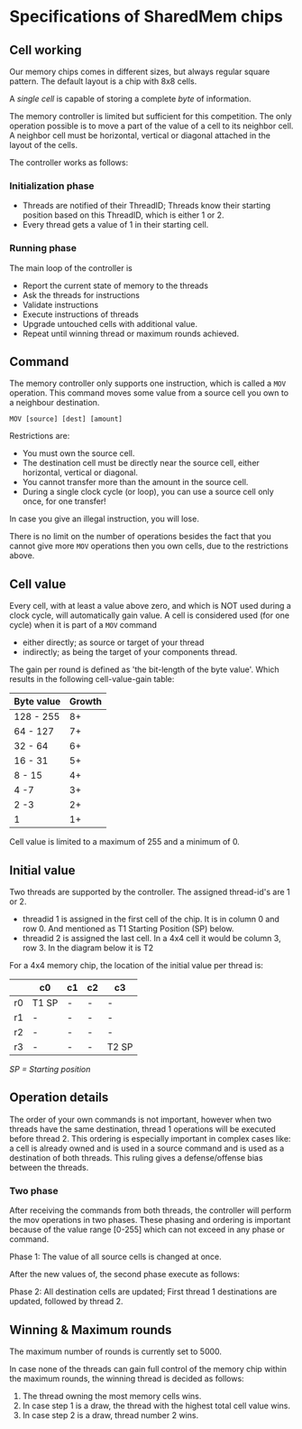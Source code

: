 # Specifications of SharedMem chips

## Cell working

Our memory chips comes in different sizes, but always regular square pattern. The default layout is a chip with 8x8 cells.

A *single cell* is capable of storing a complete *byte* of information.

The memory controller is limited but sufficient for this competition. The only operation possible is to move a part of the value of a cell to its neighbor cell. A neighbor cell must be horizontal, vertical or diagonal attached in the layout of the cells. 

The controller works as follows:

### Initialization phase
- Threads are notified of their ThreadID; Threads know their starting position based on this ThreadID, which is either 1 or 2.  
- Every thread gets a value of 1 in their starting cell.

### Running phase
The main loop of the controller is 
- Report the current state of memory to the threads
- Ask the threads for instructions
- Validate instructions
- Execute instructions of threads
- Upgrade untouched cells with additional value.
- Repeat until winning thread or maximum rounds achieved.



## Command

The memory controller only supports one instruction, which is called a `MOV` operation. This command moves some value from a source cell you own to a neighbour destination.

    MOV [source] [dest] [amount] 

Restrictions are:

- You must own the source cell.
- The destination cell must be directly near the source cell, either horizontal, vertical or diagonal.
- You cannot transfer more than the amount in the source cell.
- During a single clock cycle (or loop), you can use a source cell only once, for one transfer!

In case you give an illegal instruction, you will lose.

There is no limit on the number of operations besides the fact that you cannot give more `MOV` operations then you own cells, due to the restrictions above.

## Cell value 

Every cell, with at least a value above zero, and which is NOT used during a clock cycle, will automatically gain value. A cell is considered used (for one cycle) when it is part of a `MOV` command 
- either directly; as source or target of your thread
- indirectly; as being the target of your components thread.

The gain per round is defined as 'the bit-length of the byte value'. Which results in the following cell-value-gain table:

| Byte value | Growth
| - | -
| 128 - 255| 8+
| 64 - 127| 7+
| 32 - 64 | 6+
| 16 - 31| 5+
| 8 - 15 | 4+
| 4 -7 | 3+
| 2 -3 | 2+
| 1 | 1+

Cell value is limited to a maximum of 255 and a minimum of 0. 



## Initial value 

Two threads are supported by the controller. The assigned thread-id's are 1 or 2. 

- threadid 1 is assigned in the first cell of the chip. It is in column 0 and row 0. And mentioned as T1 Starting Position (SP) below.
- threadid 2 is assigned the last cell. In a 4x4 cell it would be column 3, row 3. In the diagram below it is T2

For a 4x4 memory chip, the location of the initial value per thread is:

|  | c0 | c1 | c2 | c3 
|-|-|-|-|-
| r0 | T1 SP | - | - | -
| r1 | - | - | - | -                                 
| r2 | - | - | - | -
| r3 | - | - | - | T2 SP  

*SP = Starting position*

## Operation details 

The order of your own commands is not important, however when two threads have the same destination, thread 1 operations will be executed before thread 2. This ordering is especially important in complex cases like: a cell is already owned and is used in a source command and is used as a  destination of both threads. This ruling gives a defense/offense bias between the threads.  

### Two phase
After receiving the commands from both threads, the controller will perform the mov operations in two phases. These phasing and ordering is important because of the value range [0-255] which can not exceed in any phase or command. 

Phase 1: The value of all source cells is changed at once. 

After the new values of, the second phase execute as follows:

Phase 2: All destination cells are updated; First thread 1 destinations are updated, followed by thread 2.


## Winning & Maximum rounds 

The maximum number of rounds is currently set to 5000.

In case none of the threads can gain full control of the memory chip within the maximum rounds, the winning thread is decided as follows:

1. The thread owning the most memory cells wins.
2. In case step 1 is a draw, the thread with the highest total cell value wins. 
3. In case step 2 is a draw, thread number 2 wins.

